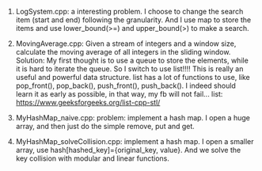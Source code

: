 1. LogSystem.cpp: a interesting problem. I choose to change the search item (start and end) following the granularity. And I use map to store the items and use lower_bound(>=) and upper_bound(>) to make a search.

2. MovingAverage.cpp: Given a stream of integers and a window size, calculate the moving average of all integers in the sliding window. Solution: My first thought is to use a queue to store the elements, while it is hard to iterate the queue. So I switch to use list!!!! This is really an useful and powerful data structure. list has a lot of functions to use, like pop_front(), pop_back(), push_front(), push_back(). I indeed should learn it as early as possible, in that way, my fb will not fail... 
list: https://www.geeksforgeeks.org/list-cpp-stl/

3. MyHashMap_naive.cpp: problem: implement a hash map. I open a huge array, and then just do the simple remove, put and get.

4. MyHashMap_solveCollision.cpp: implement a hash map. I open a smaller array, use hash[hashed_key]={original_key, value}. And we solve the
key collision with modular and linear functions.

